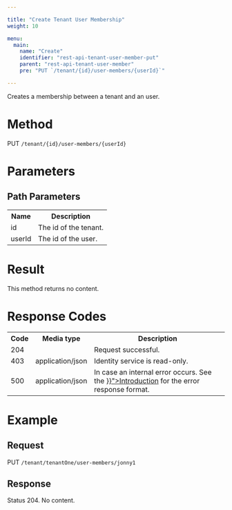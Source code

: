 ```yaml
---

title: "Create Tenant User Membership"
weight: 10

menu:
  main:
    name: "Create"
    identifier: "rest-api-tenant-user-member-put"
    parent: "rest-api-tenant-user-member"
    pre: "PUT `/tenant/{id}/user-members/{userId}`"

---
```


Creates a membership between a tenant and an user.

# Method

PUT `/tenant/{id}/user-members/{userId}`

# Parameters

## Path Parameters

<table class="table table-striped">
  <tr>
    <th>Name</th>
    <th>Description</th>
  </tr>
  <tr>
    <td>id</td>
    <td>The id of the tenant.</td>
  </tr>
  <tr>
    <td>userId</td>
    <td>The id of the user.</td>
  </tr>
</table>



# Result

This method returns no content.

# Response Codes

<table class="table table-striped">
  <tr>
    <th>Code</th>
    <th>Media type</th>
    <th>Description</th>
  </tr>
  <tr>
    <td>204</td>
    <td></td>
    <td>Request successful.</td>
  </tr>
  <tr>
    <td>403</td>
    <td>application/json</td>
    <td>Identity service is read-only.</td>
  </tr>
  <tr>
    <td>500</td>
    <td>application/json</td>
    <td>In case an internal error occurs. See the <a href="{{< relref "reference/rest/overview/_index.md#error-handling" >}}">Introduction</a> for the error response format.</td>
  </tr>
</table>


# Example

## Request

PUT `/tenant/tenantOne/user-members/jonny1`


## Response

Status 204. No content.
